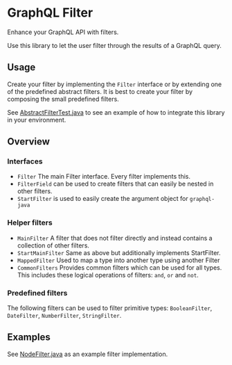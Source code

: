 # GraphQL Filter
Enhance your GraphQL API with filters.

Use this library to let the user filter through the results of a GraphQL query.

## Usage
Create your filter by implementing the `Filter` interface or by extending one of the predefined abstract filters. It is best to create your filter by composing the small predefined filters.

See [AbstractFilterTest.java](src/test/java/com/gentics/graphqlfilter/AbstractFilterTest.java) to see an example of how to integrate this library in your environment.

## Overview

### Interfaces
* `Filter` The main Filter interface. Every filter implements this.
* `FilterField` can be used to create filters that can easily be nested in other filters.
* `StartFilter` is used to easily create the argument object for `graphql-java`

### Helper filters
* `MainFilter` A filter that does not filter directly and instead contains a collection of other filters.
* `StartMainFilter` Same as above but additionally implements StartFilter.
* `MappedFilter` Used to map a type into another type using another Filter
* `CommonFilters` Provides common filters which can be used for all types. This includes these logical operations of filters: `and`, `or` and `not`.

### Predefined filters
The following filters can be used to filter primitive types: `BooleanFilter`, `DateFilter`, `NumberFilter`, `StringFilter`.

## Examples
See [NodeFilter.java](src/test/java/com/gentics/graphqlfilter/filter/NodeFilter.java)  as an example filter implementation.
